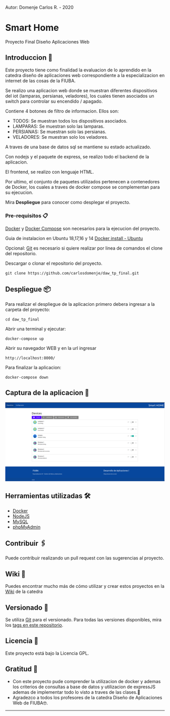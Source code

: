 Autor: Domenje Carlos R. - 2020

# Smart Home

Proyecto Final Diseño Aplicaciones Web

## Introduccion 🚀

Este proyecto tiene como finalidad la evaluacion de lo aprendido en la catedra diseño de aplicaciones web correspondiente a la especializacion en internet de las cosas de la FIUBA. 

Se realizo una aplicacion web donde se muestran diferentes dispositivos del iot (lamparas, persianas, veladores), los cuales tienen asociados un switch para controlar su encendido / apagado. 

Contiene 4 botones de filtro de informacion. Ellos son:

 - TODOS: Se muestran todos los dispositivos asociados.
 - LAMPARAS: Se muestran solo las lamparas.
 - PERSIANAS: Se muestran solo las persianas.
 - VELADORES: Se muestran solo los veladores.

A traves de una base de datos sql se mantiene su estado actualizado. 

Con nodejs y el paquete de express, se realizo todo el backend de la aplicacion. 

El frontend, se realizo con lenguaje HTML.

Por ultimo, el conjunto de paquetes utilizados pertenecen a contenedores de Docker, los cuales a traves de docker compose se complementan para su ejecucion. 

Mira **Despliegue** para conocer como desplegar el proyecto.


### Pre-requisitos 📋

[Docker](https://docs.docker.com/get-docker/)  y [Docker Compose](https://docs.docker.com/compose/install/) son necesarios para la ejecucion del proyecto.

Guia de instalacion en Ubuntu 18,17,16 y 14
[Docker install - Ubuntu](https://iot-es.herokuapp.com/post/details/2) 

Opcional: 
[Git](https://git-scm.com/book/en/v2/Getting-Started-Installing-Git) es necesario si quiere realizar por linea de comandos el clone del repositorio.

Descargar o clonar el repositorio del proyecto.
```
git clone https://github.com/carlosdomenje/daw_tp_final.git

```

## Despliegue 📦

Para realizar el despliegue de la aplicacion primero debera ingresar a la carpeta del proyecto:

```
cd daw_tp_final
```
Abrir una terminal y ejecutar:

```
docker-compose up
```

Abrir su navegador WEB y en la url ingresar
```
http://localhost:8000/

```

Para finalizar la aplicacion:

```
docker-compose down

```

## Captura de la aplicacion 📳️

![Aplicacion](/app.png)

## Herramientas utilizadas 🛠️

* [Docker](https://docs.docker.com/)
* [NodeJS](https://nodejs.org/en/)
* [MySQL](https://www.mysql.com/) 
* [phpMyAdmin](https://www.phpmyadmin.net/)

## Contribuir 🖇️

Puede contribuir realizando un pull request con las sugerencias al proyecto.

## Wiki 📖

Puedes encontrar mucho más de cómo utilizar y crear estos proyectos en la [Wiki](http://www.iot-es.com/) de la catedra

## Versionado 📌

Se utiliza [Git](https://git-scm.com/) para el versionado. Para todas las versiones disponibles, mira los [tags en este repositorio](https://github.com/carlosdomenje/daw_tp_final.git).


## Licencia 📄

Este proyecto está bajo la Licencia GPL.

## Gratitud 🎁

* Con este proyecto pude comprender la utilizacion de docker y ademas los criterios de consultas a base de datos y utilizacion de expressJS ademas de implementar todo lo visto a traves de las clases.📢
* Agradezco a todos los profesores de la catedra Diseño de Aplicaciones Web de FIUBA🤓.


---

